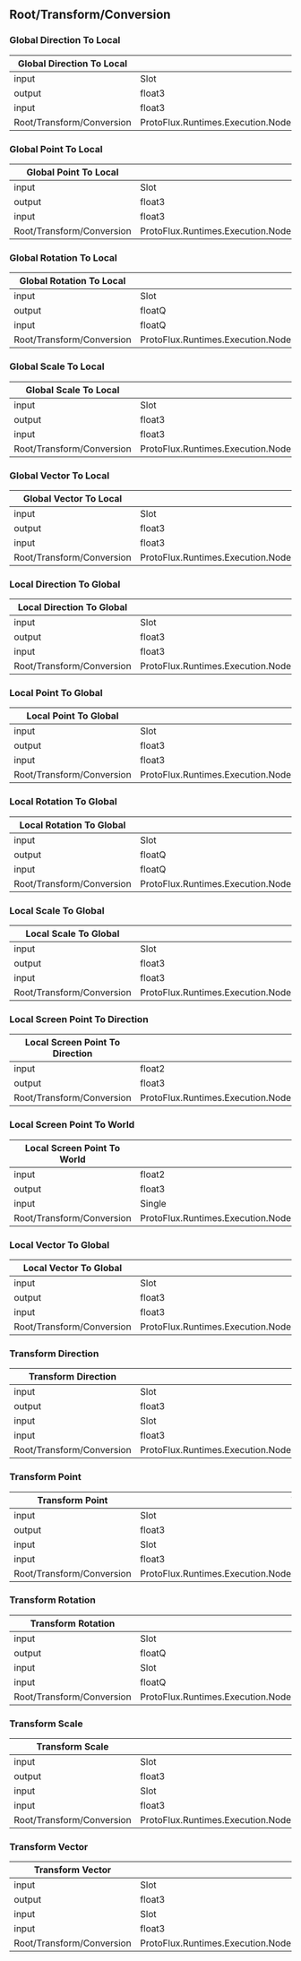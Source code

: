 <!-----------------------------------------------------------------------+
 ! This file has been generated using a script. Do not edit it manually. !
 ! Edit the individual node pages instead.                               !
 +----------------------------------------------------------------------->

## Root/Transform/Conversion

### Global Direction To Local

<!-- ProtofluxNode:start -->
| Global Direction To Local | Type | Label |
| --- | ---- | ----- |
| input | Slot | Instance |
| output | float3 | * |
| input | float3 | GlobalDirection |
| Root/Transform/Conversion | ProtoFlux.Runtimes.Execution.Nodes.FrooxEngine.Transform.GlobalDirectionToLocal |  |
<!-- ProtofluxNode:end -->


### Global Point To Local

<!-- ProtofluxNode:start -->
| Global Point To Local | Type | Label |
| --- | ---- | ----- |
| input | Slot | Instance |
| output | float3 | * |
| input | float3 | GlobalPoint |
| Root/Transform/Conversion | ProtoFlux.Runtimes.Execution.Nodes.FrooxEngine.Transform.GlobalPointToLocal |  |
<!-- ProtofluxNode:end -->


### Global Rotation To Local

<!-- ProtofluxNode:start -->
| Global Rotation To Local | Type | Label |
| --- | ---- | ----- |
| input | Slot | Instance |
| output | floatQ | * |
| input | floatQ | GlobalRotation |
| Root/Transform/Conversion | ProtoFlux.Runtimes.Execution.Nodes.FrooxEngine.Transform.GlobalRotationToLocal |  |
<!-- ProtofluxNode:end -->


### Global Scale To Local

<!-- ProtofluxNode:start -->
| Global Scale To Local | Type | Label |
| --- | ---- | ----- |
| input | Slot | Instance |
| output | float3 | * |
| input | float3 | GlobalScale |
| Root/Transform/Conversion | ProtoFlux.Runtimes.Execution.Nodes.FrooxEngine.Transform.GlobalScaleToLocal |  |
<!-- ProtofluxNode:end -->


### Global Vector To Local

<!-- ProtofluxNode:start -->
| Global Vector To Local | Type | Label |
| --- | ---- | ----- |
| input | Slot | Instance |
| output | float3 | * |
| input | float3 | GlobalVector |
| Root/Transform/Conversion | ProtoFlux.Runtimes.Execution.Nodes.FrooxEngine.Transform.GlobalVectorToLocal |  |
<!-- ProtofluxNode:end -->


### Local Direction To Global

<!-- ProtofluxNode:start -->
| Local Direction To Global | Type | Label |
| --- | ---- | ----- |
| input | Slot | Instance |
| output | float3 | * |
| input | float3 | LocalDirection |
| Root/Transform/Conversion | ProtoFlux.Runtimes.Execution.Nodes.FrooxEngine.Transform.LocalDirectionToGlobal |  |
<!-- ProtofluxNode:end -->


### Local Point To Global

<!-- ProtofluxNode:start -->
| Local Point To Global | Type | Label |
| --- | ---- | ----- |
| input | Slot | Instance |
| output | float3 | * |
| input | float3 | LocalPoint |
| Root/Transform/Conversion | ProtoFlux.Runtimes.Execution.Nodes.FrooxEngine.Transform.LocalPointToGlobal |  |
<!-- ProtofluxNode:end -->


### Local Rotation To Global

<!-- ProtofluxNode:start -->
| Local Rotation To Global | Type | Label |
| --- | ---- | ----- |
| input | Slot | Instance |
| output | floatQ | * |
| input | floatQ | LocalRotation |
| Root/Transform/Conversion | ProtoFlux.Runtimes.Execution.Nodes.FrooxEngine.Transform.LocalRotationToGlobal |  |
<!-- ProtofluxNode:end -->


### Local Scale To Global

<!-- ProtofluxNode:start -->
| Local Scale To Global | Type | Label |
| --- | ---- | ----- |
| input | Slot | Instance |
| output | float3 | * |
| input | float3 | LocalScale |
| Root/Transform/Conversion | ProtoFlux.Runtimes.Execution.Nodes.FrooxEngine.Transform.LocalScaleToGlobal |  |
<!-- ProtofluxNode:end -->


### Local Screen Point To Direction

<!-- ProtofluxNode:start -->
| Local Screen Point To Direction | Type | Label |
| --- | ---- | ----- |
| input | float2 | NormalizedScreenPoint |
| output | float3 | * |
| Root/Transform/Conversion | ProtoFlux.Runtimes.Execution.Nodes.FrooxEngine.Users.LocalScreen.LocalScreenPointToDirection |  |
<!-- ProtofluxNode:end -->


### Local Screen Point To World

<!-- ProtofluxNode:start -->
| Local Screen Point To World | Type | Label |
| --- | ---- | ----- |
| input | float2 | NormalizedScreenPoint |
| output | float3 | * |
| input | Single | Distance |
| Root/Transform/Conversion | ProtoFlux.Runtimes.Execution.Nodes.FrooxEngine.Users.LocalScreen.LocalScreenPointToWorld |  |
<!-- ProtofluxNode:end -->


### Local Vector To Global

<!-- ProtofluxNode:start -->
| Local Vector To Global | Type | Label |
| --- | ---- | ----- |
| input | Slot | Instance |
| output | float3 | * |
| input | float3 | LocalVector |
| Root/Transform/Conversion | ProtoFlux.Runtimes.Execution.Nodes.FrooxEngine.Transform.LocalVectorToGlobal |  |
<!-- ProtofluxNode:end -->


### Transform Direction

<!-- ProtofluxNode:start -->
| Transform Direction | Type | Label |
| --- | ---- | ----- |
| input | Slot | FromSpace |
| output | float3 | * |
| input | Slot | ToSpace |
| input | float3 | SourceDirection |
| Root/Transform/Conversion | ProtoFlux.Runtimes.Execution.Nodes.FrooxEngine.Transform.TransformDirection |  |
<!-- ProtofluxNode:end -->


### Transform Point

<!-- ProtofluxNode:start -->
| Transform Point | Type | Label |
| --- | ---- | ----- |
| input | Slot | FromSpace |
| output | float3 | * |
| input | Slot | ToSpace |
| input | float3 | SourcePoint |
| Root/Transform/Conversion | ProtoFlux.Runtimes.Execution.Nodes.FrooxEngine.Transform.TransformPoint |  |
<!-- ProtofluxNode:end -->


### Transform Rotation

<!-- ProtofluxNode:start -->
| Transform Rotation | Type | Label |
| --- | ---- | ----- |
| input | Slot | FromSpace |
| output | floatQ | * |
| input | Slot | ToSpace |
| input | floatQ | SourceRotation |
| Root/Transform/Conversion | ProtoFlux.Runtimes.Execution.Nodes.FrooxEngine.Transform.TransformRotation |  |
<!-- ProtofluxNode:end -->


### Transform Scale

<!-- ProtofluxNode:start -->
| Transform Scale | Type | Label |
| --- | ---- | ----- |
| input | Slot | FromSpace |
| output | float3 | * |
| input | Slot | ToSpace |
| input | float3 | SourceScale |
| Root/Transform/Conversion | ProtoFlux.Runtimes.Execution.Nodes.FrooxEngine.Transform.TransformScale |  |
<!-- ProtofluxNode:end -->


### Transform Vector

<!-- ProtofluxNode:start -->
| Transform Vector | Type | Label |
| --- | ---- | ----- |
| input | Slot | FromSpace |
| output | float3 | * |
| input | Slot | ToSpace |
| input | float3 | SourceVector |
| Root/Transform/Conversion | ProtoFlux.Runtimes.Execution.Nodes.FrooxEngine.Transform.TransformVector |  |
<!-- ProtofluxNode:end -->


